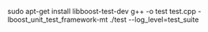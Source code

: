 sudo apt-get install libboost-test-dev
g++ -o test test.cpp -lboost_unit_test_framework-mt
./test --log_level=test_suite